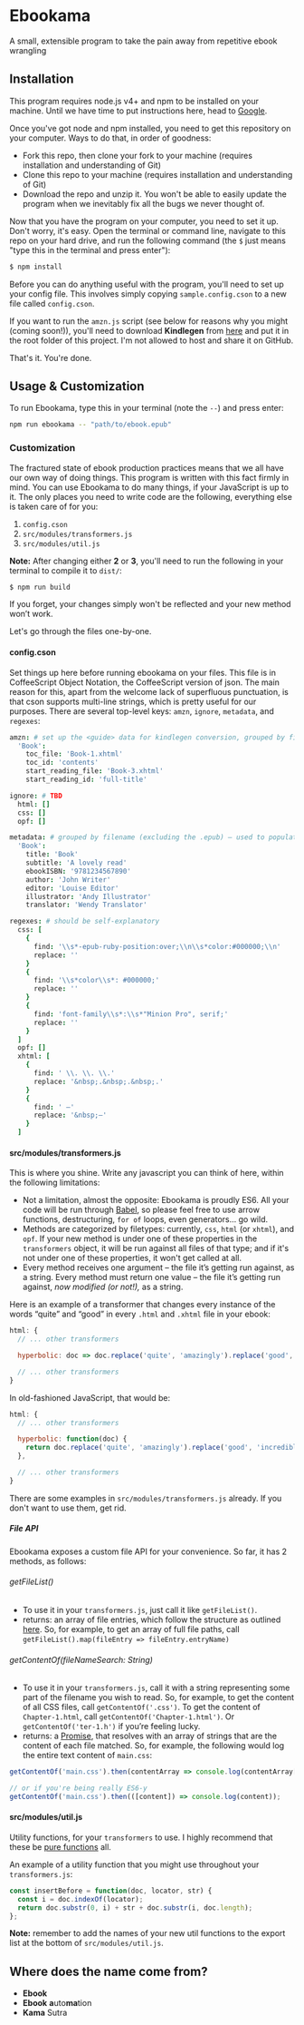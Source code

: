 # Ebookama

A small, extensible program to take the pain away from repetitive ebook wrangling

## Installation

This program requires node.js v4+ and npm to be installed on your machine. Until we have time to put instructions here, head to [Google](http://lmgtfy.com/?q=install+node).

Once you've got node and npm installed, you need to get this repository on your computer. Ways to do that, in order of goodness:

- Fork this repo, then clone your fork to your machine (requires installation and understanding of Git)
- Clone this repo to your machine (requires installation and understanding of Git)
- Download the repo and unzip it. You won't be able to easily update the program when we inevitably fix all the bugs we never thought of.

Now that you have the program on your computer, you need to set it up. Don't worry, it's easy. Open the terminal or command line, navigate to this repo on your hard drive, and run the following command (the `$` just means "type this in the terminal and press enter"):

```sh
$ npm install
```

Before you can do anything useful with the program, you'll need to set up your config file. This involves simply copying `sample.config.cson` to a new file called `config.cson`.

If you want to run the `amzn.js` script (see below for reasons why you might (coming soon!)), you'll need to download **Kindlegen** from [here](http://www.amazon.com/gp/feature.html/?docId=1000765211) and put it in the root folder of this project. I'm not allowed to host and share it on GitHub.

That's it. You're done.

## Usage & Customization

To run Ebookama, type this in your terminal (note the `--`) and press enter:

```sh
npm run ebookama -- "path/to/ebook.epub"
```

### Customization

The fractured state of ebook production practices means that we all have our own way of doing things. This program is written with this fact firmly in mind. You can use Ebookama to do many things, if your JavaScript is up to it. The only places you need to write code are the following, everything else is taken care of for you:

1. `config.cson`
2. `src/modules/transformers.js`
3. `src/modules/util.js`

**Note:** After changing either **2** or **3**, you'll need to run the following in your terminal to compile it to `dist/`:

```sh
$ npm run build
```

If you forget, your changes simply won't be reflected and your new method won’t work.

Let's go through the files one-by-one.

#### config.cson

Set things up here before running ebookama on your files. This file is in CoffeeScript Object Notation, the CoffeeScript version of json. The main reason for this, apart from the welcome lack of superfluous punctuation, is that cson supports multi-line strings, which is pretty useful for our purposes. There are several top-level keys: `amzn`, `ignore`, `metadata`, and `regexes`:

```coffeescript
amzn: # set up the <guide> data for kindlegen conversion, grouped by filename (ecluding the .epub)
  'Book':
    toc_file: 'Book-1.xhtml'
    toc_id: 'contents'
    start_reading_file: 'Book-3.xhtml'
    start_reading_id: 'full-title'

ignore: # TBD
  html: []
  css: []
  opf: []

metadata: # grouped by filename (excluding the .epub) – used to populate your ebook's opf file
  'Book':
    title: 'Book'
    subtitle: 'A lovely read'
    ebookISBN: '9781234567890'
    author: 'John Writer'
    editor: 'Louise Editor'
    illustrator: 'Andy Illustrator'
    translator: 'Wendy Translator'

regexes: # should be self-explanatory
  css: [
    {
      find: '\\s*-epub-ruby-position:over;\\n\\s*color:#000000;\\n'
      replace: ''
    }
    {
      find: '\\s*color\\s*: #000000;'
      replace: ''
    }
    {
      find: 'font-family\\s*:\\s*"Minion Pro", serif;'
      replace: ''
    }
  ]
  opf: []
  xhtml: [
    {
      find: ' \\. \\. \\.'
      replace: '&nbsp;.&nbsp;.&nbsp;.'
    }
    {
      find: ' –'
      replace: '&nbsp;–'
    }
  ]
```

#### src/modules/transformers.js

This is where you shine. Write any javascript you can think of here, within the following limitations:

- Not a limitation, almost the opposite: Ebookama is proudly ES6. All your code will be run through [Babel](http://babeljs.io/), so please feel free to use arrow functions, destructuring, `for of` loops, even generators... go wild.
- Methods are categorized by filetypes: currently, `css`, `html` (or `xhtml`), and `opf`. If your new method is under one of these properties in the `transformers` object, it will be run against all files of that type; and if it's not under one of these properties, it won't get called at all.
- Every method receives one argument – the file it’s getting run against, as a string. Every method must return one value – the file it’s getting run against, _now modified (or not!),_ as a string.

Here is an example of a transformer that changes every instance of the words “quite” and “good” in every `.html` and `.xhtml` file in your ebook:

```javascript
html: {
  // ... other transformers

  hyperbolic: doc => doc.replace('quite', 'amazingly').replace('good', 'incredible'),

  // ... other transformers
}
```

In old-fashioned JavaScript, that would be:

```javascript
html: {
  // ... other transformers

  hyperbolic: function(doc) {
    return doc.replace('quite', 'amazingly').replace('good', 'incredible');
  },

  // ... other transformers
}
```

There are some examples in `src/modules/transformers.js` already. If you don't want to use them, get rid.

##### File API

Ebookama exposes a custom file API for your convenience. So far, it has 2 methods, as follows:

###### getFileList()

- To use it in your `transformers.js`, just call it like `getFileList()`.
- returns: an array of file entries, which follow the structure as outlined [here](https://github.com/cthackers/adm-zip/wiki/ZipEntry). So, for example, to get an array of full file paths, call `getFileList().map(fileEntry => fileEntry.entryName)`

###### getContentOf(fileNameSearch: String)

- To use it in your `transformers.js`, call it with a string representing some part of the filename you wish to read. So, for example, to get the content of all CSS files, call `getContentOf('.css')`. To get the content of `Chapter-1.html`, call `getContentOf('Chapter-1.html')`. Or `getContentOf('ter-1.h')` if you’re feeling lucky.
- returns: a [Promise](https://developer.mozilla.org/en-US/docs/Web/JavaScript/Reference/Global_Objects/Promise), that resolves with an array of strings that are the content of each file matched. So, for example, the following would log the entire text content of `main.css`:

```javascript
getContentOf('main.css').then(contentArray => console.log(contentArray[0]));

// or if you're being really ES6-y
getContentOf('main.css').then(([content]) => console.log(content));
```

#### src/modules/util.js

Utility functions, for your `transformers` to use. I highly recommend that these be [pure functions](http://adamjonrichardson.com/2014/01/11/pure-functions/) all.

An example of a utility function that you might use throughout your `transformers.js`:

```javascript
const insertBefore = function(doc, locator, str) {
  const i = doc.indexOf(locator);
  return doc.substr(0, i) + str + doc.substr(i, doc.length);
};
```

**Note:** remember to add the names of your new util functions to the export list at the bottom of `src/modules/util.js`.

## Where does the name come from?

- **Ebook**
- **Ebook** **a**uto**ma**tion
- **Kama** Sutra
